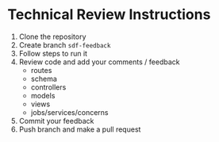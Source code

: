 # Technical Review Instructions

1. Clone the repository
2. Create branch `sdf-feedback`
3. Follow steps to run it
4. Review code and add your comments / feedback
    - routes
    - schema
    - controllers
    - models
    - views
    - jobs/services/concerns
5. Commit your feedback
6. Push branch and make a pull request
